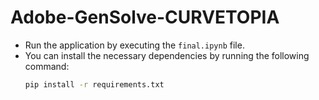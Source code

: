 # Adobe-GenSolve-CURVETOPIA

 - Run the application by executing the `final.ipynb` file.
 - You can install the necessary dependencies by running the following command:
     ```bash
   pip install -r requirements.txt
     ```

